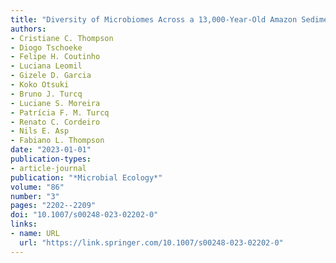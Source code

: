 ```yaml
---
title: "Diversity of Microbiomes Across a 13,000-Year-Old Amazon Sediment"
authors:
- Cristiane C. Thompson
- Diogo Tschoeke
- Felipe H. Coutinho
- Luciana Leomil
- Gizele D. Garcia
- Koko Otsuki
- Bruno J. Turcq
- Luciane S. Moreira
- Patrícia F. M. Turcq
- Renato C. Cordeiro
- Nils E. Asp
- Fabiano L. Thompson
date: "2023-01-01"
publication-types:
- article-journal
publication: "*Microbial Ecology*"
volume: "86"
number: "3"
pages: "2202--2209"
doi: "10.1007/s00248-023-02202-0"
links:
- name: URL
  url: "https://link.springer.com/10.1007/s00248-023-02202-0"
---
```

